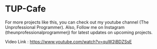 # TUP-Cafe

For more projects like this, you can check out my youtube channel (The Unprofessional Programmer). Also, Follow me on Instagram (theunprofessionalprogrammerj) for latest updates on upcoming projects.

Video Link : https://www.youtube.com/watch?v=quW2jBDZSsE
